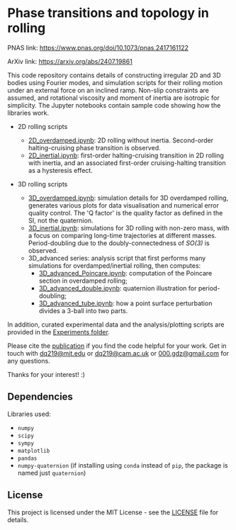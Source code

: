# Phase transitions and topology in rolling

PNAS link: https://www.pnas.org/doi/10.1073/pnas.2417161122

ArXiv link: https://arxiv.org/abs/2407.19861

This code repository contains details of constructing irregular 2D and 3D bodies using Fourier modes, and simulation scripts for their rolling motion under an external force on an inclined ramp. Non-slip constraints are assumed, and rotational viscosity and moment of inertia are isotropic for simplicity. The Jupyter notebooks contain sample code showing how the libraries work.

- 2D rolling scripts
	- [2D_overdamped.ipynb](./2D/2D_overdamped.ipynb): 2D rolling without inertia. Second-order halting-cruising phase transition is observed.
	- [2D_inertial.ipynb](./2D/2D_inertial.ipynb): first-order halting-cruising transition in 2D rolling with inertia, and an associated first-order cruising-halting transition as a hysteresis effect.
	
- 3D rolling scripts
	- [3D_overdamped.ipynb](./3D/3D_overdamped.ipynb): simulation details for 3D overdamped rolling, generates various plots for data visualisation and numerical error quality control. The 'Q factor' is the quality factor as defined in the SI, not the quaternion.
	- [3D_inertial.ipynb](./3D/3D_inertial.ipynb): simulations for 3D rolling with non-zero mass, with a focus on comparing long-time trajectories at different masses. Period-doubling due to the doubly-connectedness of *SO(3)* is observed.
	- 3D_advanced series: analysis script that first performs many simulations for overdamped/inertial rolling, then computes:
		- [3D_advanced_Poincare.ipynb](./3D/3D_advanced_Poincare.ipynb): computation of the Poincare section in overdamped rolling;
		- [3D_advanced_double.ipynb](./3D/3D_advanced_double.ipynb): quaternion illustration for period-doubling;
		- [3D_advanced_tube.ipynb](./3D/3D_advanced_tube.ipynb): how a point surface perturbation divides a 3-ball into two parts.

In addition, curated experimental data and the analysis/plotting scripts are provided in the [Experiments folder](./Experiments).

Please cite the [publication](https://www.pnas.org/doi/10.1073/pnas.2417161122) if you find the code helpful for your work. Get in touch with dq219@mit.edu or dq219@cam.ac.uk or 000.gdz@gmail.com for any questions.

Thanks for your interest! :)

## Dependencies
Libraries used:
- `numpy`
- `scipy`
- `sympy`
- `matplotlib`
- `pandas`
- `numpy-quaternion` (if installing using `conda` instead of `pip`, the package is named just `quaternion`)

## License
This project is licensed under the MIT License - see the [LICENSE](./LICENSE) file for details.

